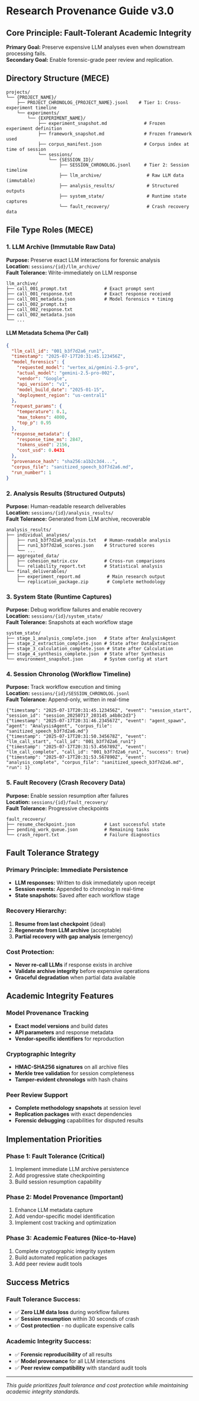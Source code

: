 # Research Provenance Guide v3.0

## Core Principle: Fault-Tolerant Academic Integrity

**Primary Goal:** Preserve expensive LLM analyses even when downstream processing fails.  
**Secondary Goal:** Enable forensic-grade peer review and replication.

## Directory Structure (MECE)

```
projects/
└── {PROJECT_NAME}/
    ├── PROJECT_CHRONOLOG_{PROJECT_NAME}.jsonl    # Tier 1: Cross-experiment timeline
    └── experiments/
        └── {EXPERIMENT_NAME}/
            ├── experiment_snapshot.md              # Frozen experiment definition
            ├── framework_snapshot.md               # Frozen framework used
            ├── corpus_manifest.json                # Corpus index at time of session
            └── sessions/
                └── {SESSION_ID}/
                    ├── SESSION_CHRONOLOG.jsonl     # Tier 2: Session timeline
                    ├── llm_archive/                 # Raw LLM data (immutable)
                    ├── analysis_results/            # Structured outputs
                    ├── system_state/                # Runtime state captures
                    └── fault_recovery/              # Crash recovery data
```

## File Type Roles (MECE)

### 1. LLM Archive (Immutable Raw Data)
**Purpose:** Preserve exact LLM interactions for forensic analysis  
**Location:** `sessions/{id}/llm_archive/`  
**Fault Tolerance:** Write-immediately on LLM response  

```
llm_archive/
├── call_001_prompt.txt              # Exact prompt sent
├── call_001_response.txt            # Exact response received
├── call_001_metadata.json           # Model forensics + timing
├── call_002_prompt.txt
├── call_002_response.txt
├── call_002_metadata.json
└── ...
```

#### LLM Metadata Schema (Per Call)
```json
{
  "llm_call_id": "001_b3f7d2a6_run1",
  "timestamp": "2025-07-17T20:31:45.123456Z",
  "model_forensics": {
    "requested_model": "vertex_ai/gemini-2.5-pro",
    "actual_model": "gemini-2.5-pro-002",
    "vendor": "Google",
    "api_version": "v1",
    "model_build_date": "2025-01-15",
    "deployment_region": "us-central1"
  },
  "request_params": {
    "temperature": 0.1,
    "max_tokens": 4000,
    "top_p": 0.95
  },
  "response_metadata": {
    "response_time_ms": 2847,
    "tokens_used": 2156,
    "cost_usd": 0.0431
  },
  "provenance_hash": "sha256:a1b2c3d4...",
  "corpus_file": "sanitized_speech_b3f7d2a6.md",
  "run_number": 1
}
```

### 2. Analysis Results (Structured Outputs)
**Purpose:** Human-readable research deliverables  
**Location:** `sessions/{id}/analysis_results/`  
**Fault Tolerance:** Generated from LLM archive, recoverable  

```
analysis_results/
├── individual_analyses/
│   ├── run1_b3f7d2a6_analysis.txt   # Human-readable analysis
│   ├── run1_b3f7d2a6_scores.json    # Structured scores
│   └── ...
├── aggregated_data/
│   ├── cohesion_matrix.csv          # Cross-run comparisons
│   └── reliability_report.txt       # Statistical analysis
└── final_deliverables/
    ├── experiment_report.md          # Main research output
    └── replication_package.zip       # Complete methodology
```

### 3. System State (Runtime Captures)
**Purpose:** Debug workflow failures and enable recovery  
**Location:** `sessions/{id}/system_state/`  
**Fault Tolerance:** Snapshots at each workflow stage  

```
system_state/
├── stage_1_analysis_complete.json   # State after AnalysisAgent
├── stage_2_extraction_complete.json # State after DataExtraction
├── stage_3_calculation_complete.json # State after Calculation
├── stage_4_synthesis_complete.json  # State after Synthesis
└── environment_snapshot.json        # System config at start
```

### 4. Session Chronolog (Workflow Timeline)
**Purpose:** Track workflow execution and timing  
**Location:** `sessions/{id}/SESSION_CHRONOLOG.jsonl`  
**Fault Tolerance:** Append-only, written in real-time  

```jsonl
{"timestamp": "2025-07-17T20:31:45.123456Z", "event": "session_start", "session_id": "session_20250717_203145_a4b8c2d3"}
{"timestamp": "2025-07-17T20:31:46.234567Z", "event": "agent_spawn", "agent": "AnalysisAgent", "corpus_file": "sanitized_speech_b3f7d2a6.md"}
{"timestamp": "2025-07-17T20:31:50.345678Z", "event": "llm_call_start", "call_id": "001_b3f7d2a6_run1"}
{"timestamp": "2025-07-17T20:31:53.456789Z", "event": "llm_call_complete", "call_id": "001_b3f7d2a6_run1", "success": true}
{"timestamp": "2025-07-17T20:31:53.567890Z", "event": "analysis_complete", "corpus_file": "sanitized_speech_b3f7d2a6.md", "run": 1}
```

### 5. Fault Recovery (Crash Recovery Data)
**Purpose:** Enable session resumption after failures  
**Location:** `sessions/{id}/fault_recovery/`  
**Fault Tolerance:** Progressive checkpoints  

```
fault_recovery/
├── resume_checkpoint.json           # Last successful state
├── pending_work_queue.json          # Remaining tasks
└── crash_report.txt                 # Failure diagnostics
```

## Fault Tolerance Strategy

### Primary Principle: **Immediate Persistence**
- **LLM responses:** Written to disk immediately upon receipt
- **Session events:** Appended to chronolog in real-time
- **State snapshots:** Saved after each workflow stage

### Recovery Hierarchy:
1. **Resume from last checkpoint** (ideal)
2. **Regenerate from LLM archive** (acceptable)
3. **Partial recovery with gap analysis** (emergency)

### Cost Protection:
- **Never re-call LLMs** if response exists in archive
- **Validate archive integrity** before expensive operations
- **Graceful degradation** when partial data available

## Academic Integrity Features

### Model Provenance Tracking
- **Exact model versions** and build dates
- **API parameters** and response metadata
- **Vendor-specific identifiers** for reproduction

### Cryptographic Integrity
- **HMAC-SHA256 signatures** on all archive files
- **Merkle tree validation** for session completeness
- **Tamper-evident chronologs** with hash chains

### Peer Review Support
- **Complete methodology snapshots** at session level
- **Replication packages** with exact dependencies
- **Forensic debugging** capabilities for disputed results

## Implementation Priorities

### Phase 1: Fault Tolerance (Critical)
1. Implement immediate LLM archive persistence
2. Add progressive state checkpointing
3. Build session resumption capability

### Phase 2: Model Provenance (Important)
1. Enhance LLM metadata capture
2. Add vendor-specific model identification
3. Implement cost tracking and optimization

### Phase 3: Academic Features (Nice-to-Have)
1. Complete cryptographic integrity system
2. Build automated replication packages
3. Add peer review audit tools

## Success Metrics

### Fault Tolerance Success:
- ✅ **Zero LLM data loss** during workflow failures
- ✅ **Session resumption** within 30 seconds of crash
- ✅ **Cost protection** - no duplicate expensive calls

### Academic Integrity Success:
- ✅ **Forensic reproducibility** of all results
- ✅ **Model provenance** for all LLM interactions
- ✅ **Peer review compatibility** with standard audit tools

---

*This guide prioritizes fault tolerance and cost protection while maintaining academic integrity standards.* 